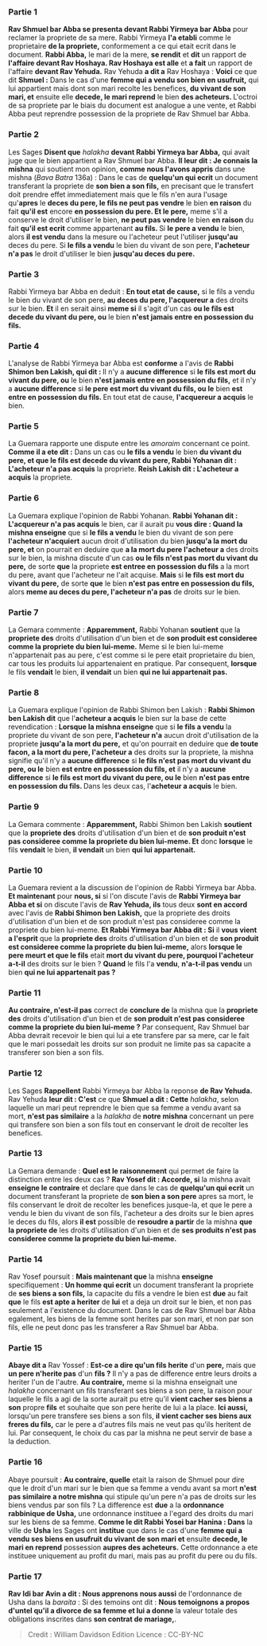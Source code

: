 
### Partie 1
<b>Rav Shmuel bar Abba se presenta devant Rabbi Yirmeya bar Abba</b> pour reclamer la propriete de sa mere. Rabbi Yirmeya <b>l'a etabli</b> comme le proprietaire <b>de la propriete,</b> conformement a ce qui etait ecrit dans le document. <b>Rabbi Abba,</b> le mari de la mere, <b>se rendit</b> et <b>dit</b> un rapport de <b>l'affaire devant Rav Hoshaya. Rav Hoshaya est alle</b> et <b>a fait</b> un rapport de l'affaire <b>devant Rav Yehuda.</b> Rav Yehuda <b>a dit a</b> Rav Hoshaya : <b>Voici</b> ce que dit <b>Shmuel :</b> Dans le cas d'une <b>femme qui a vendu son bien en usufruit,</b> qui lui appartient mais dont son mari recolte les benefices, <b>du vivant de son mari, et</b> ensuite elle <b>decede, le mari reprend</b> le bien <b>des acheteurs. </b> L'octroi de sa propriete par le biais du document est analogue a une vente, et Rabbi Abba peut reprendre possession de la propriete de Rav Shmuel bar Abba.

### Partie 2
Les Sages <b>Disent que</b> <i>halakha</i> <b>devant Rabbi Yirmeya bar Abba,</b> qui avait juge que le bien appartient a Rav Shmuel bar Abba. <b>Il leur dit : Je connais la mishna</b> qui soutient mon opinion, <b>comme nous l'avons appris</b> dans une mishna (<i>Bava Batra</i> 136a) : Dans le cas de <b>quelqu'un qui ecrit</b> un document transferant la propriete de <b>son bien a son fils,</b> en precisant que le transfert doit prendre effet immediatement mais que le fils n'en aura l'usage qu'<b>apres</b> le <b>deces du pere, le fils ne peut pas vendre</b> le bien <b>en raison</b> du fait <b>qu'il est</b> encore <b>en possession du pere. Et le pere,</b> meme s'il a conserve le droit d'utiliser le bien, <b>ne peut pas vendre</b> le bien <b>en raison</b> du fait <b>qu'il est ecrit</b> comme appartenant <b>au fils. </b> Si <b>le pere a vendu</b> le bien, alors <b>il est vendu</b> dans la mesure ou l'acheteur peut l'utiliser <b>jusqu'au</b> deces du pere.</b> Si <b>le fils a vendu</b> le bien du vivant de son pere, <b>l'acheteur n'a pas</b> le droit d'utiliser le bien <b>jusqu'au deces du pere.</b>

### Partie 3
Rabbi Yirmeya bar Abba en deduit : <b>En tout etat de cause,</b> si le fils a vendu le bien du vivant de son pere, <b>au deces du pere, l'acquereur a</b> des droits sur le bien. <b>Et</b> il en serait ainsi <b>meme si</b> il s'agit d'un cas <b>ou le fils est decede du vivant du pere, ou</b> le bien <b>n'est jamais entre en possession du fils.</b>

### Partie 4
L'analyse de Rabbi Yirmeya bar Abba est <b>conforme</b> a l'avis de <b>Rabbi Shimon ben Lakish, qui dit : </b> Il n'y a <b>aucune difference</b> si <b>le fils est mort du vivant du pere, ou</b> le bien <b>n'est jamais entre en possession du fils,</b> et il n'y a <b>aucune difference</b> si <b>le pere est mort du vivant du fils, ou le</b> bien <b>est entre en possession du fils. </b> En tout etat de cause, <b>l'acquereur a acquis</b> le bien.

### Partie 5
La Guemara rapporte une dispute entre les <i>amoraim</i> concernant ce point. <b>Comme il a ete dit :</b> Dans un cas ou <b>le fils a vendu</b> le bien <b>du vivant du pere, et que le fils est decede du vivant du pere, Rabbi Yohanan dit : L'acheteur n'a pas acquis</b> la propriete. <b>Reish Lakish dit : L'acheteur a acquis</b> la propriete.

### Partie 6
La Guemara explique l'opinion de Rabbi Yohanan. <b>Rabbi Yohanan dit : L'acquereur n'a pas acquis</b> le bien, car il aurait pu <b>vous dire : Quand la mishna enseigne</b> que si <b>le fils a vendu</b> le bien du vivant de son pere <b>l'acheteur n'acquiert</b> aucun droit d'utilisation du bien <b>jusqu'a la mort du pere, et</b> on pourrait en deduire que <b>a la mort du pere l'acheteur a</b> des droits sur le bien, la mishna discute d'un cas <b>ou le fils n'est pas mort du vivant du pere,</b> de sorte <b>que</b> la propriete <b>est entree en possession du fils</b> a la mort du pere, avant que l'acheteur ne l'ait acquise. <b>Mais</b> si <b>le fils est mort du vivant du pere,</b> de sorte <b>que</b> le bien <b>n'est pas entre en possession du fils,</b> alors <b>meme au deces du pere, l'acheteur n'a pas</b> de droits sur le bien.

### Partie 7
La Gemara commente : <b>Apparemment,</b> Rabbi Yohanan <b>soutient</b> que la <b>propriete des</b> droits d'utilisation d'un bien et de <b>son produit est consideree comme la propriete du bien lui-meme.</b> Meme si le bien lui-meme n'appartenait pas au pere, c'est comme si le pere etait proprietaire du bien, car tous les produits lui appartenaient en pratique. Par consequent, <b>lorsque</b> le fils <b>vendait</b> le bien, <b>il vendait</b> un bien <b>qui ne lui appartenait pas.</b>

### Partie 8
La Guemara explique l'opinion de Rabbi Shimon ben Lakish : <b>Rabbi Shimon ben Lakish dit</b> que l'<b>acheteur a acquis</b> le bien sur la base de cette revendication : <b>Lorsque la mishna enseigne</b> que si <b>le fils a vendu</b> la propriete du vivant de son pere, <b>l'acheteur n'a</b> aucun droit d'utilisation de la propriete <b>jusqu'a la mort du pere,</b> et qu'on pourrait en deduire que <b>de toute facon, a la mort du pere, l'acheteur a</b> des droits sur la propriete, la mishna signifie qu'il n'y a <b>aucune difference</b> si <b>le fils n'est pas mort du vivant du pere, ou le</b> bien <b>est entre en possession du fils, et</b> il n'y a <b>aucune difference</b> si <b>le fils est mort du vivant du pere, ou le</b> bien <b>n'est pas entre en possession du fils. </b> Dans les deux cas, l'<b>acheteur a acquis</b> le bien.

### Partie 9
La Gemara commente : <b>Apparemment,</b> Rabbi Shimon ben Lakish <b>soutient</b> que la <b>propriete des</b> droits d'utilisation d'un bien et de <b>son produit n'est pas consideree comme la propriete du bien lui-meme. Et</b> donc <b>lorsque</b> le fils <b>vendait</b> le bien, <b>il vendait</b> un bien <b>qui lui appartenait.</b>

### Partie 10
La Guemara revient a la discussion de l'opinion de Rabbi Yirmeya bar Abba. <b>Et maintenant</b> pour <b>nous, si</b> si l'on discute l'avis de <b>Rabbi Yirmeya bar Abba et si</b> on discute l'avis de <b>Rav Yehuda, ils</b> tous deux <b>sont en accord</b> avec l'avis de <b>Rabbi Shimon ben Lakish,</b> que la propriete des droits d'utilisation d'un bien et de son produit n'est pas consideree comme la propriete du bien lui-meme. <b>Et Rabbi Yirmeya bar Abba dit : Si</b> il <b>vous vient a l'esprit</b> que la <b>propriete des</b> droits d'utilisation d'un bien et de <b>son produit est consideree comme la propriete du bien lui-meme,</b> alors <b>lorsque le pere meurt et que le fils</b> etait <b>mort du vivant du pere, pourquoi l'acheteur a-t-il</b> des droits sur le bien ? <b>Quand</b> le fils l'a <b>vendu</b>, <b>n'a-t-il pas vendu</b> un bien <b>qui ne lui appartenait pas ?</b>

### Partie 11
<b>Au contraire, n'est-il pas</b> correct de <b>conclure de</b> la mishna que la <b>propriete des</b> droits d'utilisation d'un bien et de <b>son produit n'est pas consideree comme la propriete du bien lui-meme ?</b> Par consequent, Rav Shmuel bar Abba devrait recevoir le bien qui lui a ete transfere par sa mere, car le fait que le mari possedait les droits sur son produit ne limite pas sa capacite a transferer son bien a son fils.

### Partie 12
Les Sages <b>Rappellent</b> Rabbi Yirmeya bar Abba la reponse <b>de Rav Yehuda.</b> Rav Yehuda <b>leur dit : C'est</b> ce que <b>Shmuel a dit : Cette</b> <i>halakha</i>, selon laquelle un mari peut reprendre le bien que sa femme a vendu avant sa mort, <b>n'est pas similaire</b> a la <i>halakha</i> de <b>notre mishna</b> concernant un pere qui transfere son bien a son fils tout en conservant le droit de recolter les benefices.

### Partie 13
La Gemara demande : <b>Quel est le raisonnement</b> qui permet de faire la distinction entre les deux cas ? <b>Rav Yosef dit : Accorde, si</b> la mishna avait <b>enseigne le contraire</b> et declare que dans le cas de <b>quelqu'un qui ecrit</b> un document transferant la propriete de <b>son bien a son pere</b> apres sa mort, le fils conservant le droit de recolter les benefices jusque-la, et que le pere a vendu le bien du vivant de son fils, l'acheteur a des droits sur le bien apres le deces du fils, alors <b>il est</b> possible de <b>resoudre a partir</b> de la mishna <b>que la propriete de</b> les droits d'utilisation d'un bien et de <b>ses produits n'est pas consideree comme la propriete du bien lui-meme. </b>

### Partie 14
Rav Yosef poursuit : <b>Mais maintenant que</b> la mishna <b>enseigne</b> specifiquement : <b>Un homme qui ecrit</b> un document transferant la propriete de <b>ses biens a son fils,</b> la capacite du fils a vendre le bien est <b>due</b> au fait <b>que</b> le fils <b>est apte a heriter</b> de <b>lui</b> et a deja un droit sur le bien, et non pas seulement a l'existence du document. Dans le cas de Rav Shmuel bar Abba egalement, les biens de la femme sont herites par son mari, et non par son fils, elle ne peut donc pas les transferer a Rav Shmuel bar Abba.

### Partie 15
<b>Abaye dit a</b> Rav Yossef : <b>Est-ce a dire qu'un fils herite</b> d'un <b>pere,</b> mais que <b>un pere n'herite pas</b> d'un <b>fils ?</b> Il n'y a pas de difference entre leurs droits a heriter l'un de l'autre. <b>Au contraire,</b> meme si la mishna enseignait une <i>halakha</i> concernant un fils transferant ses biens a son pere, la raison pour laquelle le fils a agi de la sorte aurait pu etre qu'il <b>vient cacher ses biens a son</b> propre <b>fils</b> et souhaite que son pere herite de lui a la place. <b>Ici aussi,</b> lorsqu'un pere transfere ses biens a son fils, <b>il vient cacher ses biens aux</b> <b>freres du fils,</b> car le pere a d'autres fils mais ne veut pas qu'ils heritent de lui. Par consequent, le choix du cas par la mishna ne peut servir de base a la deduction.

### Partie 16
Abaye poursuit : <b>Au contraire, quelle</b> etait la raison de Shmuel pour dire que le droit d'un mari sur le bien que sa femme a vendu avant sa mort <b>n'est pas similaire a notre mishna</b> qui stipule qu'un pere n'a pas de droits sur les biens vendus par son fils ? La difference est <b>due</b> a la <b>ordonnance rabbinique de Usha,</b> une ordonnance instituee a l'egard des droits du mari sur les biens de sa femme. <b>Comme le dit Rabbi Yosei bar Hanina : Dans</b> la ville de <b>Usha</b> les Sages ont <b>institue</b> que dans le cas d'une <b>femme qui a vendu ses biens en usufruit du vivant de son mari et</b> ensuite <b>decede, le mari en reprend</b> possession <b>aupres des acheteurs.</b> Cette ordonnance a ete instituee uniquement au profit du mari, mais pas au profit du pere ou du fils.

### Partie 17
<b>Rav Idi bar Avin a dit : Nous apprenons nous aussi</b> de l'ordonnance de Usha dans la <i>baraita</i> : Si des temoins ont dit : <b>Nous temoignons a propos d'untel qu'il a divorce de sa femme et lui a donne</b> la valeur totale des obligations inscrites dans <b>son contrat de mariage,</b>.

>Credit : William Davidson Edition
>Licence : CC-BY-NC